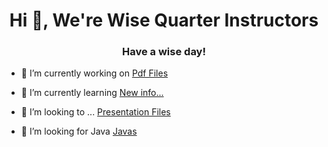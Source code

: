 <h1 align="center">Hi 👋, We're Wise Quarter Instructors</h1>
<h3 align="center">Have a wise day!</h3>

- 🔭 I’m currently working on [Pdf Files](#)

- 🌱 I’m currently learning [New info...](#)

- 👯 I’m looking to ... [Presentation Files](#)

- 🤝 I’m looking for Java [Javas](#)


